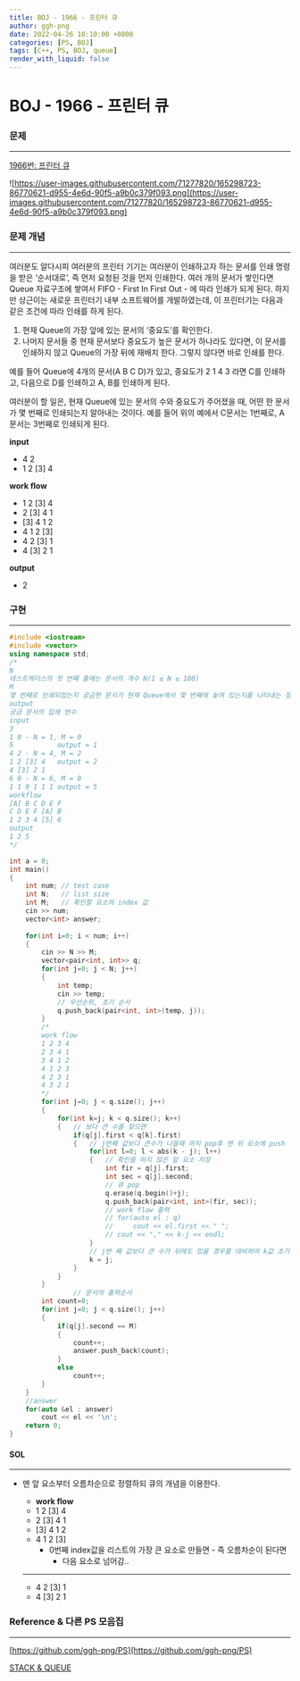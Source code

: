 ```yaml
---
title: BOJ - 1966 - 프린터 큐
author: ggh-png
date: 2022-04-26 10:10:00 +0800
categories: [PS, BOJ]
tags: [C++, PS, BOJ, queue]
render_with_liquid: false
---
```


# BOJ - 1966 - 프린터 큐

### 문제

---

[1966번: 프린터 큐](https://www.acmicpc.net/problem/1966)

![https://user-images.githubusercontent.com/71277820/165298723-86770621-d955-4e6d-90f5-a9b0c379f093.png](https://user-images.githubusercontent.com/71277820/165298723-86770621-d955-4e6d-90f5-a9b0c379f093.png)

### 문제 개념

---

여러분도 알다시피 여러분의 프린터 기기는 여러분이 인쇄하고자 하는 문서를 인쇄 명령을 받은 ‘순서대로’, 즉 먼저 요청된 것을 먼저 인쇄한다. 여러 개의 문서가 쌓인다면 Queue 자료구조에 쌓여서 FIFO - First In First Out - 에 따라 인쇄가 되게 된다. 하지만 상근이는 새로운 프린터기 내부 소프트웨어를 개발하였는데, 이 프린터기는 다음과 같은 조건에 따라 인쇄를 하게 된다.

1. 현재 Queue의 가장 앞에 있는 문서의 ‘중요도’를 확인한다.
2. 나머지 문서들 중 현재 문서보다 중요도가 높은 문서가 하나라도 있다면, 이 문서를 인쇄하지 않고 Queue의 가장 뒤에 재배치 한다. 그렇지 않다면 바로 인쇄를 한다.

예를 들어 Queue에 4개의 문서(A B C D)가 있고, 중요도가 2 1 4 3 라면 C를 인쇄하고, 다음으로 D를 인쇄하고 A, B를 인쇄하게 된다.

여러분이 할 일은, 현재 Queue에 있는 문서의 수와 중요도가 주어졌을 때, 어떤 한 문서가 몇 번째로 인쇄되는지 알아내는 것이다. 예를 들어 위의 예에서 C문서는 1번째로, A문서는 3번째로 인쇄되게 된다.

**input**

- 4 2
- 1 2 [3] 4

**work flow**

- 1 2 [3] 4
- 2 [3] 4 1
- [3] 4 1 2
- 4 1 2 [3]
- 4 2 [3] 1
- 4 [3] 2 1

**output**

- 2

### 구현

---

```cpp
#include <iostream>
#include <vector>
using namespace std;
/*
N
테스트케이스의 첫 번째 줄에는 문서의 개수 N(1 ≤ N ≤ 100)
M
몇 번째로 인쇄되었는지 궁금한 문서가 현재 Queue에서 몇 번째에 놓여 있는지를 나타내는 정수 M(0 ≤ M < N)이 주어진다. 
output
궁금 문서의 입쇄 번수
input
3
1 0 - N = 1, M = 0 
5           output = 1
4 2 - N = 4, M = 2
1 2 [3] 4   output = 2
4 [3] 2 1 
6 0 - N = 6, M = 0
1 1 9 1 1 1 output = 5
workflow
[A] B C D E F
C D E F [A] B
1 2 3 4 [5] 6
output 
1 2 5
*/

int a = 0;
int main()
{
    int num; // test case
    int N;   // list size
    int M;   // 확인할 요소의 index 값    
    cin >> num;
    vector<int> answer;
    
    for(int i=0; i < num; i++)
    {
        cin >> N >> M;
        vector<pair<int, int>> q;
        for(int j=0; j < N; j++)
        {
            int temp;
            cin >> temp;
            // 우선순위, 초기 순서 
            q.push_back(pair<int, int>(temp, j));
        }
        /*
        work flow
        1 2 3 4
        2 3 4 1
        3 4 1 2
        4 1 2 3
        4 2 3 1
        4 3 2 1
        */
        for(int j=0; j < q.size(); j++)
        {
            for(int k=j; k < q.size(); k++)
            {   // 보다 큰 수를 찾으면 
                if(q[j].first < q[k].first)
                {   // j번째 값보다 큰수가 나올때 까지 pop후 맨 뒤 요소에 push
                    for(int l=0; l < abs(k - j); l++)
                    {   // 확인을 하지 않은 앞 요소 저장 
                        int fir = q[j].first;
                        int sec = q[j].second;
                        // 큐 pop 
                        q.erase(q.begin()+j);
                        q.push_back(pair<int, int>(fir, sec));
                        // work flow 출력 
                        // for(auto el : q)
                        //     cout << el.first << " ";
                        // cout << "," << k-j << endl;    
                    }
                    // j번 째 값보다 큰 수가 뒤에도 있을 경우를 대비하여 k값 초기화..
                    k = j;
                }
            }
        }
				// 문서의 출력순서 
        int count=0;
        for(int j=0; j < q.size(); j++)
        {
            if(q[j].second == M)
            {
                count++;
                answer.push_back(count);
            }
            else
                count++;
        }
    }
    //answer
    for(auto &el : answer)
        cout << el << '\n';
    return 0;
}
```

#### SOL

---

- 맨 앞 요소부터 오름차순으로 정렬하되 큐의 개념을 이용한다.
    - **work flow**
    - 1 2 [3] 4
    - 2 [3] 4 1
    - [3] 4 1 2
    - 4 1 2 [3]
        - 0번째 index값을 리스트의 가장 큰 요소로 만들면 - 즉 오름차순이 된다면
            - 다음 요소로 넘어감..
    
    ---
    
    - 4 2 [3] 1
    - 4 [3] 2 1

### Reference & 다른 PS 모음집

---

[https://github.com/ggh-png/PS](https://github.com/ggh-png/PS)

[STACK & QUEUE](https://ggh-png.github.io/posts/queue&stack/)